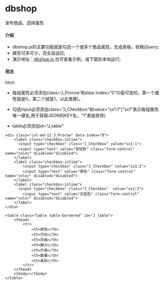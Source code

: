 # dbshop
发布商品、选择属性

#### 介绍

* dbshop.js的主要功能就是勾选一个或多个商品属性，生成表格，依赖jQuery;
* 属性可多可少，完全自适应;
* 演示地址：[dbshop.js](http://runjs.cn/detail/kuvsjt0a),也可查看示例，或下载到本地运行;

#### 用法

html:

* 每组属性必须添加class='J_Prorow'和data-index="0"(0是可变的，第一个属性就是0，第二个就是1，以此类推)。

* 勾选input必须添加class="J_Checkbox"和value="sx1:1"("sx1"表示每组属性唯一键名,用于获取JSON的KEY名，"1"表是排序)

* table必须添加id="J_table"
```
<div class="col-md-11 J_Prorow" data-index="0">
	<label class="checkbox-inline">
	  <input type="checkbox" class="J_Checkbox" value="sx1:1">
	  <input type="text" value="军绿色" class="form-control" name="color" disabled="disabled">
	</label>
	<label class="checkbox-inline">
		<input type="checkbox" class="J_Checkbox" value="sx1:2">
		<input type="text" value="黑色" class="form-control" name="color" disabled="disabled">
	</label>
	<label class="checkbox-inline">
	  <input type="checkbox" class="J_Checkbox"  value="sx1:3">
		<input type="text" value="天蓝色" class="form-control" name="color" disabled="disabled">
	</label>
</div>
```

```
<table class="table table-bordered" id="J_table">
	<thead>
		<tr>
			<th>颜色</th>
			<th>尺码</th>
			<th>风格</th>
			<th>魅力</th>
			<th>价格</th>
			<th>数量</th>
			<th>条码</th>
		</tr>
	</thead>
	<tbody></tbody>
</table>
```
